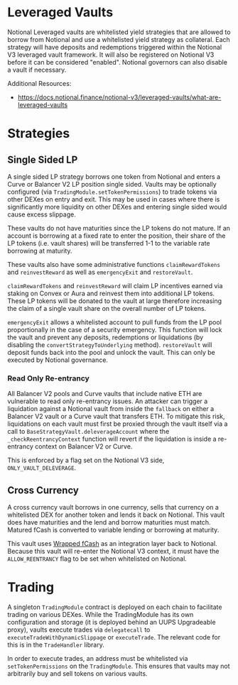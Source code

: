 # Leveraged Vaults

Notional Leveraged vaults are whitelisted yield strategies that are allowed to borrow from Notional and use a whitelisted yield strategy as collateral. Each strategy will have deposits and redemptions triggered within the Notional V3 leveraged vault framework. It will also be registered on Notional V3 before it can be considered "enabled". Notional governors can also disable a vault if necessary.

Additional Resources:
- https://docs.notional.finance/notional-v3/leveraged-vaults/what-are-leveraged-vaults

# Strategies

## Single Sided LP

A single sided LP strategy borrows one token from Notional and enters a Curve or Balancer V2 LP position single sided. Vaults may be optionally configured (via `TradingModule.setTokenPermissions`) to trade tokens via other DEXes on entry and exit. This may be used in cases where there is significantly more liquidity on other DEXes and entering single sided would cause excess slippage.

These vaults do not have maturities since the LP tokens do not mature. If an account is borrowing at a fixed rate to enter the position, their share of the LP tokens (i.e. vault shares) will be transferred 1-1 to the variable rate borrowing at maturity.

These vaults also have some administrative functions `claimRewardTokens` and `reinvestReward` as well as `emergencyExit` and `restoreVault`.

`claimRewardTokens` and `reinvestReward` will claim LP incentives earned via staking on Convex or Aura and reinvest them into additional LP tokens. These LP tokens will be donated to the vault at large therefore increasing the claim of a single vault share on the overall number of LP tokens.

`emergencyExit` allows a whitelisted account to pull funds from the LP pool proportionally in the case of a security emergency. This function will lock the vault and prevent any deposits, redemptions or liquidations (by disabling the `convertStrategyToUnderlying` method). `restoreVault` will deposit funds back into the pool and unlock the vault. This can only be executed by Notional governance.

### Read Only Re-entrancy

All Balancer V2 pools and Curve vaults that include native ETH are vulnerable to read only re-entrancy issues. An attacker can trigger a liquidation against a Notional vault from inside the `fallback` on either a Balancer V2 vault or a Curve vault that transfers ETH. To mitigate this risk, liquidations on each vault must first be proxied through the vault itself via a call to `BaseStrategyVault.deleverageAccount` where the `_checkReentrancyContext` function will revert if the liquidation is inside a re-entrancy context on Balancer V2 or Curve.

This is enforced by a flag set on the Notional V3 side, `ONLY_VAULT_DELEVERAGE`.

## Cross Currency

A cross currency vault borrows in one currency, sells that currency on a whitelisted DEX for another token and lends it back on Notional. This vault does have maturities and the lend and borrow maturities must match. Matured fCash is converted to variable lending or borrowing at maturity.

This vault uses [Wrapped fCash](https://github.com/notional-finance/wrapped-fcash) as an integration layer back to Notional. Because this vault will re-enter the Notional V3 context, it must have the `ALLOW_REENTRANCY` flag to be set when whitelisted on Notional.

# Trading

A singleton `TradingModule` contract is deployed on each chain to facilitate trading on various DEXes. While the TradingModule has its own configuration and storage (it is deployed behind an UUPS Upgradeable proxy), vaults execute trades via `delegatecall` to `executeTradeWithDynamicSlippage` or `executeTrade`. The relevant code for this is in the `TradeHandler` library.

In order to execute trades, an address must be whitelisted via `setTokenPermissions` on the `TradingModule`. This ensures that vaults may not arbitrarily buy and sell tokens on various vaults.